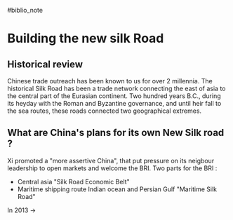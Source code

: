 #biblio_note 
# Building the new silk Road 
## Historical review
Chinese trade outreach has been known to us for over 2 millennia. The historical Silk Road has been a trade network connecting the east of asia to the central part of the Eurasian continent. Two hundred years B.C., during its heyday with the Roman and Byzantine governance, and until heir fall to the sea routes, these roads connected two geographical extremes. 

## What are China's plans for its own New Silk road ? 
Xi promoted a "more assertive China", that put pressure on its neigbour leadership to open markets and welcome the BRI. 
Two parts for the BRI :
- Central asia "Silk Road Economic Belt"
- Maritime shipping route Indian ocean and Persian Gulf "Maritime Silk Road"

In 2013 -> 